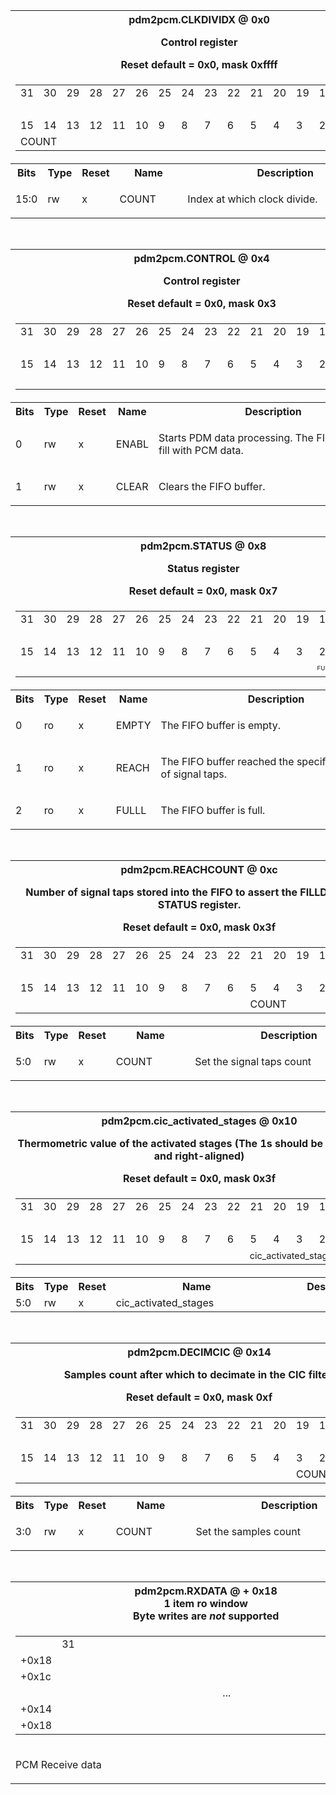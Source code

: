 <table class="regdef" id="Reg_clkdividx">
 <tr>
  <th class="regdef" colspan=5>
   <div>pdm2pcm.CLKDIVIDX @ 0x0</div>
   <div><p>Control register</p></div>
   <div>Reset default = 0x0, mask 0xffff</div>
  </th>
 </tr>
<tr><td colspan=5><table class="regpic"><tr><td class="bitnum">31</td><td class="bitnum">30</td><td class="bitnum">29</td><td class="bitnum">28</td><td class="bitnum">27</td><td class="bitnum">26</td><td class="bitnum">25</td><td class="bitnum">24</td><td class="bitnum">23</td><td class="bitnum">22</td><td class="bitnum">21</td><td class="bitnum">20</td><td class="bitnum">19</td><td class="bitnum">18</td><td class="bitnum">17</td><td class="bitnum">16</td></tr><tr><td class="unused" colspan=16>&nbsp;</td>
</tr>
<tr><td class="bitnum">15</td><td class="bitnum">14</td><td class="bitnum">13</td><td class="bitnum">12</td><td class="bitnum">11</td><td class="bitnum">10</td><td class="bitnum">9</td><td class="bitnum">8</td><td class="bitnum">7</td><td class="bitnum">6</td><td class="bitnum">5</td><td class="bitnum">4</td><td class="bitnum">3</td><td class="bitnum">2</td><td class="bitnum">1</td><td class="bitnum">0</td></tr><tr><td class="fname" colspan=16>COUNT</td>
</tr></table></td></tr>
<tr><th width=5%>Bits</th><th width=5%>Type</th><th width=5%>Reset</th><th>Name</th><th>Description</th></tr><tr><td class="regbits">15:0</td><td class="regperm">rw</td><td class="regrv">x</td><td class="regfn">COUNT</td><td class="regde"><p>Index at which clock divide.</p></td></table>
<br>
<table class="regdef" id="Reg_control">
 <tr>
  <th class="regdef" colspan=5>
   <div>pdm2pcm.CONTROL @ 0x4</div>
   <div><p>Control register</p></div>
   <div>Reset default = 0x0, mask 0x3</div>
  </th>
 </tr>
<tr><td colspan=5><table class="regpic"><tr><td class="bitnum">31</td><td class="bitnum">30</td><td class="bitnum">29</td><td class="bitnum">28</td><td class="bitnum">27</td><td class="bitnum">26</td><td class="bitnum">25</td><td class="bitnum">24</td><td class="bitnum">23</td><td class="bitnum">22</td><td class="bitnum">21</td><td class="bitnum">20</td><td class="bitnum">19</td><td class="bitnum">18</td><td class="bitnum">17</td><td class="bitnum">16</td></tr><tr><td class="unused" colspan=16>&nbsp;</td>
</tr>
<tr><td class="bitnum">15</td><td class="bitnum">14</td><td class="bitnum">13</td><td class="bitnum">12</td><td class="bitnum">11</td><td class="bitnum">10</td><td class="bitnum">9</td><td class="bitnum">8</td><td class="bitnum">7</td><td class="bitnum">6</td><td class="bitnum">5</td><td class="bitnum">4</td><td class="bitnum">3</td><td class="bitnum">2</td><td class="bitnum">1</td><td class="bitnum">0</td></tr><tr><td class="unused" colspan=14>&nbsp;</td>
<td class="fname" colspan=1 style="font-size:60.0%">CLEAR</td>
<td class="fname" colspan=1 style="font-size:60.0%">ENABL</td>
</tr></table></td></tr>
<tr><th width=5%>Bits</th><th width=5%>Type</th><th width=5%>Reset</th><th>Name</th><th>Description</th></tr><tr><td class="regbits">0</td><td class="regperm">rw</td><td class="regrv">x</td><td class="regfn">ENABL</td><td class="regde"><p>Starts PDM data processing. The FIFO starts to fill with PCM data.</p></td><tr><td class="regbits">1</td><td class="regperm">rw</td><td class="regrv">x</td><td class="regfn">CLEAR</td><td class="regde"><p>Clears the FIFO buffer.</p></td></table>
<br>
<table class="regdef" id="Reg_status">
 <tr>
  <th class="regdef" colspan=5>
   <div>pdm2pcm.STATUS @ 0x8</div>
   <div><p>Status register</p></div>
   <div>Reset default = 0x0, mask 0x7</div>
  </th>
 </tr>
<tr><td colspan=5><table class="regpic"><tr><td class="bitnum">31</td><td class="bitnum">30</td><td class="bitnum">29</td><td class="bitnum">28</td><td class="bitnum">27</td><td class="bitnum">26</td><td class="bitnum">25</td><td class="bitnum">24</td><td class="bitnum">23</td><td class="bitnum">22</td><td class="bitnum">21</td><td class="bitnum">20</td><td class="bitnum">19</td><td class="bitnum">18</td><td class="bitnum">17</td><td class="bitnum">16</td></tr><tr><td class="unused" colspan=16>&nbsp;</td>
</tr>
<tr><td class="bitnum">15</td><td class="bitnum">14</td><td class="bitnum">13</td><td class="bitnum">12</td><td class="bitnum">11</td><td class="bitnum">10</td><td class="bitnum">9</td><td class="bitnum">8</td><td class="bitnum">7</td><td class="bitnum">6</td><td class="bitnum">5</td><td class="bitnum">4</td><td class="bitnum">3</td><td class="bitnum">2</td><td class="bitnum">1</td><td class="bitnum">0</td></tr><tr><td class="unused" colspan=13>&nbsp;</td>
<td class="fname" colspan=1 style="font-size:60.0%">FULLL</td>
<td class="fname" colspan=1 style="font-size:60.0%">REACH</td>
<td class="fname" colspan=1 style="font-size:60.0%">EMPTY</td>
</tr></table></td></tr>
<tr><th width=5%>Bits</th><th width=5%>Type</th><th width=5%>Reset</th><th>Name</th><th>Description</th></tr><tr><td class="regbits">0</td><td class="regperm">ro</td><td class="regrv">x</td><td class="regfn">EMPTY</td><td class="regde"><p>The FIFO buffer is empty.</p></td><tr><td class="regbits">1</td><td class="regperm">ro</td><td class="regrv">x</td><td class="regfn">REACH</td><td class="regde"><p>The FIFO buffer reached the specified quantity of signal taps.</p></td><tr><td class="regbits">2</td><td class="regperm">ro</td><td class="regrv">x</td><td class="regfn">FULLL</td><td class="regde"><p>The FIFO buffer is full.</p></td></table>
<br>
<table class="regdef" id="Reg_reachcount">
 <tr>
  <th class="regdef" colspan=5>
   <div>pdm2pcm.REACHCOUNT @ 0xc</div>
   <div><p>Number of signal taps stored into the FIFO to assert the FILLD bit in the STATUS register.</p></div>
   <div>Reset default = 0x0, mask 0x3f</div>
  </th>
 </tr>
<tr><td colspan=5><table class="regpic"><tr><td class="bitnum">31</td><td class="bitnum">30</td><td class="bitnum">29</td><td class="bitnum">28</td><td class="bitnum">27</td><td class="bitnum">26</td><td class="bitnum">25</td><td class="bitnum">24</td><td class="bitnum">23</td><td class="bitnum">22</td><td class="bitnum">21</td><td class="bitnum">20</td><td class="bitnum">19</td><td class="bitnum">18</td><td class="bitnum">17</td><td class="bitnum">16</td></tr><tr><td class="unused" colspan=16>&nbsp;</td>
</tr>
<tr><td class="bitnum">15</td><td class="bitnum">14</td><td class="bitnum">13</td><td class="bitnum">12</td><td class="bitnum">11</td><td class="bitnum">10</td><td class="bitnum">9</td><td class="bitnum">8</td><td class="bitnum">7</td><td class="bitnum">6</td><td class="bitnum">5</td><td class="bitnum">4</td><td class="bitnum">3</td><td class="bitnum">2</td><td class="bitnum">1</td><td class="bitnum">0</td></tr><tr><td class="unused" colspan=10>&nbsp;</td>
<td class="fname" colspan=6>COUNT</td>
</tr></table></td></tr>
<tr><th width=5%>Bits</th><th width=5%>Type</th><th width=5%>Reset</th><th>Name</th><th>Description</th></tr><tr><td class="regbits">5:0</td><td class="regperm">rw</td><td class="regrv">x</td><td class="regfn">COUNT</td><td class="regde"><p>Set the signal taps count</p></td></table>
<br>
<table class="regdef" id="Reg_cic_activated_stages">
 <tr>
  <th class="regdef" colspan=5>
   <div>pdm2pcm.cic_activated_stages @ 0x10</div>
   <div><p>Thermometric value of the activated stages (The 1s should be contiguous and right-aligned)</p></div>
   <div>Reset default = 0x0, mask 0x3f</div>
  </th>
 </tr>
<tr><td colspan=5><table class="regpic"><tr><td class="bitnum">31</td><td class="bitnum">30</td><td class="bitnum">29</td><td class="bitnum">28</td><td class="bitnum">27</td><td class="bitnum">26</td><td class="bitnum">25</td><td class="bitnum">24</td><td class="bitnum">23</td><td class="bitnum">22</td><td class="bitnum">21</td><td class="bitnum">20</td><td class="bitnum">19</td><td class="bitnum">18</td><td class="bitnum">17</td><td class="bitnum">16</td></tr><tr><td class="unused" colspan=16>&nbsp;</td>
</tr>
<tr><td class="bitnum">15</td><td class="bitnum">14</td><td class="bitnum">13</td><td class="bitnum">12</td><td class="bitnum">11</td><td class="bitnum">10</td><td class="bitnum">9</td><td class="bitnum">8</td><td class="bitnum">7</td><td class="bitnum">6</td><td class="bitnum">5</td><td class="bitnum">4</td><td class="bitnum">3</td><td class="bitnum">2</td><td class="bitnum">1</td><td class="bitnum">0</td></tr><tr><td class="unused" colspan=10>&nbsp;</td>
<td class="fname" colspan=6 style="font-size:90.0%">cic_activated_stages</td>
</tr></table></td></tr>
<tr><th width=5%>Bits</th><th width=5%>Type</th><th width=5%>Reset</th><th>Name</th><th>Description</th></tr><tr><td class="regbits">5:0</td><td class="regperm">rw</td><td class="regrv">x</td><td class="regfn">cic_activated_stages</td><td class="regde"></td></table>
<br>
<table class="regdef" id="Reg_decimcic">
 <tr>
  <th class="regdef" colspan=5>
   <div>pdm2pcm.DECIMCIC @ 0x14</div>
   <div><p>Samples count after which to decimate in the CIC filter.</p></div>
   <div>Reset default = 0x0, mask 0xf</div>
  </th>
 </tr>
<tr><td colspan=5><table class="regpic"><tr><td class="bitnum">31</td><td class="bitnum">30</td><td class="bitnum">29</td><td class="bitnum">28</td><td class="bitnum">27</td><td class="bitnum">26</td><td class="bitnum">25</td><td class="bitnum">24</td><td class="bitnum">23</td><td class="bitnum">22</td><td class="bitnum">21</td><td class="bitnum">20</td><td class="bitnum">19</td><td class="bitnum">18</td><td class="bitnum">17</td><td class="bitnum">16</td></tr><tr><td class="unused" colspan=16>&nbsp;</td>
</tr>
<tr><td class="bitnum">15</td><td class="bitnum">14</td><td class="bitnum">13</td><td class="bitnum">12</td><td class="bitnum">11</td><td class="bitnum">10</td><td class="bitnum">9</td><td class="bitnum">8</td><td class="bitnum">7</td><td class="bitnum">6</td><td class="bitnum">5</td><td class="bitnum">4</td><td class="bitnum">3</td><td class="bitnum">2</td><td class="bitnum">1</td><td class="bitnum">0</td></tr><tr><td class="unused" colspan=12>&nbsp;</td>
<td class="fname" colspan=4>COUNT</td>
</tr></table></td></tr>
<tr><th width=5%>Bits</th><th width=5%>Type</th><th width=5%>Reset</th><th>Name</th><th>Description</th></tr><tr><td class="regbits">3:0</td><td class="regperm">rw</td><td class="regrv">x</td><td class="regfn">COUNT</td><td class="regde"><p>Set the samples count</p></td></table>
<br>
<table class="regdef" id="Reg_rxdata">
  <tr>
    <th class="regdef">
      <div>pdm2pcm.RXDATA @ + 0x18</div>
      <div>1 item ro window</div>
      <div>Byte writes are <i>not</i> supported</div>
    </th>
  </tr>
<tr><td><table class="regpic"><tr><td width="10%"></td><td class="bitnum">31</td><td class="bitnum"></td><td class="bitnum"></td><td class="bitnum"></td><td class="bitnum"></td><td class="bitnum"></td><td class="bitnum"></td><td class="bitnum"></td><td class="bitnum"></td><td class="bitnum"></td><td class="bitnum"></td><td class="bitnum"></td><td class="bitnum"></td><td class="bitnum"></td><td class="bitnum"></td><td class="bitnum"></td><td class="bitnum"></td><td class="bitnum"></td><td class="bitnum"></td><td class="bitnum"></td><td class="bitnum"></td><td class="bitnum"></td><td class="bitnum"></td><td class="bitnum"></td><td class="bitnum"></td><td class="bitnum"></td><td class="bitnum"></td><td class="bitnum"></td><td class="bitnum"></td><td class="bitnum"></td><td class="bitnum"></td><td class="bitnum">0</td></tr><tr><td class="regbits">+0x18</td><td class="fname" colspan=32>&nbsp;</td>
</tr><tr><td class="regbits">+0x1c</td><td class="fname" colspan=32>&nbsp;</td>
</tr><tr><td>&nbsp;</td><td align=center colspan=32>...</td></tr><tr><td class="regbits">+0x14</td><td class="fname" colspan=32>&nbsp;</td>
</tr><tr><td class="regbits">+0x18</td><td class="fname" colspan=32>&nbsp;</td>
</tr></td></tr></table><tr><td class="regde"><p>PCM Receive data</p></td></tr></table>
<br>
